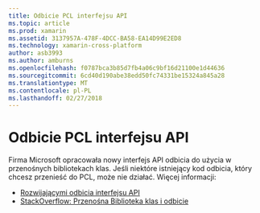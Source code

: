 ```yaml
---
title: Odbicie PCL interfejsu API
ms.topic: article
ms.prod: xamarin
ms.assetid: 3137957A-478F-4DCC-BA58-EA14D99E2ED8
ms.technology: xamarin-cross-platform
author: asb3993
ms.author: amburns
ms.openlocfilehash: f0787bca3b85d7fb4a06c9bf16d21100e1d44636
ms.sourcegitcommit: 6cd40d190abe38edd50fc74331be15324a845a28
ms.translationtype: MT
ms.contentlocale: pl-PL
ms.lasthandoff: 02/27/2018
---
```

# <a name="pcl-reflection-api"></a>Odbicie PCL interfejsu API

Firma Microsoft opracowała nowy interfejs API odbicia do użycia w przenośnych bibliotekach klas. Jeśli niektóre istniejący kod odbicia, który chcesz przenieść do PCL, może nie działać. Więcej informacji:

- [Rozwijającymi odbicia interfejsu API](http://blogs.msdn.com/b/dotnet/archive/2012/08/28/evolving-the-reflection-api.aspx)
- [StackOverflow: Przenośna Biblioteka klas i odbicie](http://stackoverflow.com/questions/14061291/portable-class-library-and-reflection)
